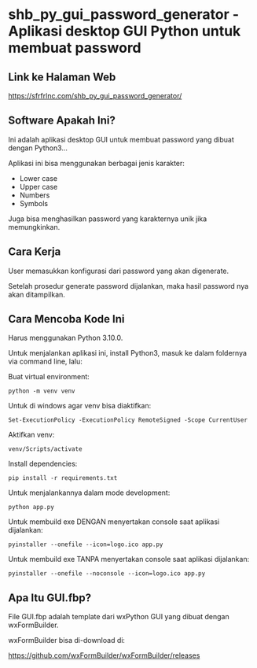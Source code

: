 # shb_py_gui_password_generator - Aplikasi desktop GUI Python untuk membuat password

## Link ke Halaman Web

https://sfrfrlnc.com/shb_py_gui_password_generator/

## Software Apakah Ini?

Ini adalah aplikasi desktop GUI untuk membuat password yang dibuat dengan Python3...

Aplikasi ini bisa menggunakan berbagai jenis karakter:

-   Lower case
-   Upper case
-   Numbers
-   Symbols

Juga bisa menghasilkan password yang karakternya unik jika memungkinkan.

## Cara Kerja

User memasukkan konfigurasi dari password yang akan digenerate.

Setelah prosedur generate password dijalankan, maka hasil password nya akan ditampilkan.

## Cara Mencoba Kode Ini

Harus menggunakan Python 3.10.0.

Untuk menjalankan aplikasi ini, install Python3, masuk ke dalam foldernya via command line, lalu:

Buat virtual environment:

```
python -m venv venv
```

Untuk di windows agar venv bisa diaktifkan:

```
Set-ExecutionPolicy -ExecutionPolicy RemoteSigned -Scope CurrentUser
```

Aktifkan venv:

```
venv/Scripts/activate
```

Install dependencies:

```
pip install -r requirements.txt
```

Untuk menjalankannya dalam mode development:

```
python app.py
```

Untuk membuild exe DENGAN menyertakan console saat aplikasi dijalankan:

```
pyinstaller --onefile --icon=logo.ico app.py
```

Untuk membuild exe TANPA menyertakan console saat aplikasi dijalankan:

```
pyinstaller --onefile --noconsole --icon=logo.ico app.py
```

## Apa Itu GUI.fbp?

File GUI.fbp adalah template dari wxPython GUI yang dibuat dengan wxFormBuilder.

wxFormBuilder bisa di-download di:

https://github.com/wxFormBuilder/wxFormBuilder/releases
